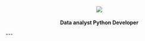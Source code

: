 <h1 align="center">
    <a href="https://git.io/typing-svg">
        <img src="https://readme-typing-svg.herokuapp.com/?lines=Hello,+There!+%F0%9F%91%8B;This+I'm+Samandar+Hayitboyev....;Nice+to+meet+you!;%F0%9F%91%8B;こんにちは!+%F0%9F%91%8B;Samandar+と+申します...;お会い+できて+嬉しいです!&center=true&size=30">
    </a>
</h1>

<p align="center">
  <strong>Data analyst Python Developer</strong><br>
  
</p>

---</h1>

